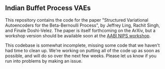 ## Indian Buffet Process VAEs

This repository contains the code for the paper "Structured Variational Autoencoders for the Beta-Bernoulli Process", 
by Jeffrey Ling, Rachit Singh, and Finale Doshi-Velez. The paper is itself forthcoming on the ArXiv, but a workshop
version should be available soon at the [AABI NIPS workshop](http://approximateinference.org/accepted/).

This codebase is somewhat incomplete, missing some code that we haven't had time to clean up. We're working 
on putting all of the code up as soon as possible, and will do so over the next few weeks. Please let us know 
if you run into problems by making an issue.
